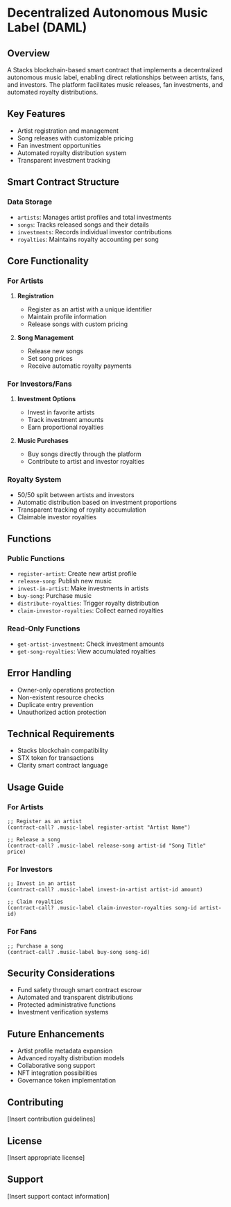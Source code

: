 # Decentralized Autonomous Music Label (DAML)

## Overview
A Stacks blockchain-based smart contract that implements a decentralized autonomous music label, enabling direct relationships between artists, fans, and investors. The platform facilitates music releases, fan investments, and automated royalty distributions.

## Key Features
- Artist registration and management
- Song releases with customizable pricing
- Fan investment opportunities
- Automated royalty distribution system
- Transparent investment tracking

## Smart Contract Structure

### Data Storage
- `artists`: Manages artist profiles and total investments
- `songs`: Tracks released songs and their details
- `investments`: Records individual investor contributions
- `royalties`: Maintains royalty accounting per song

## Core Functionality

### For Artists
1. **Registration**
    - Register as an artist with a unique identifier
    - Maintain profile information
    - Release songs with custom pricing

2. **Song Management**
    - Release new songs
    - Set song prices
    - Receive automatic royalty payments

### For Investors/Fans
1. **Investment Options**
    - Invest in favorite artists
    - Track investment amounts
    - Earn proportional royalties

2. **Music Purchases**
    - Buy songs directly through the platform
    - Contribute to artist and investor royalties

### Royalty System
- 50/50 split between artists and investors
- Automatic distribution based on investment proportions
- Transparent tracking of royalty accumulation
- Claimable investor royalties

## Functions

### Public Functions
- `register-artist`: Create new artist profile
- `release-song`: Publish new music
- `invest-in-artist`: Make investments in artists
- `buy-song`: Purchase music
- `distribute-royalties`: Trigger royalty distribution
- `claim-investor-royalties`: Collect earned royalties

### Read-Only Functions
- `get-artist-investment`: Check investment amounts
- `get-song-royalties`: View accumulated royalties

## Error Handling
- Owner-only operations protection
- Non-existent resource checks
- Duplicate entry prevention
- Unauthorized action protection

## Technical Requirements
- Stacks blockchain compatibility
- STX token for transactions
- Clarity smart contract language

## Usage Guide

### For Artists
```clarity
;; Register as an artist
(contract-call? .music-label register-artist "Artist Name")

;; Release a song
(contract-call? .music-label release-song artist-id "Song Title" price)
```

### For Investors
```clarity
;; Invest in an artist
(contract-call? .music-label invest-in-artist artist-id amount)

;; Claim royalties
(contract-call? .music-label claim-investor-royalties song-id artist-id)
```

### For Fans
```clarity
;; Purchase a song
(contract-call? .music-label buy-song song-id)
```

## Security Considerations
- Fund safety through smart contract escrow
- Automated and transparent distributions
- Protected administrative functions
- Investment verification systems

## Future Enhancements
- Artist profile metadata expansion
- Advanced royalty distribution models
- Collaborative song support
- NFT integration possibilities
- Governance token implementation

## Contributing
[Insert contribution guidelines]

## License
[Insert appropriate license]

## Support
[Insert support contact information]

